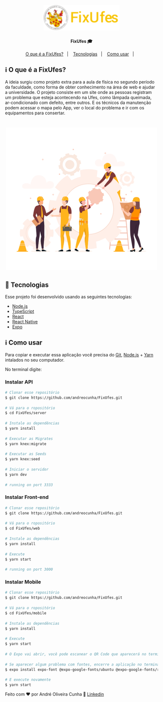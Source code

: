 <h1 align="center">
    <img alt="FixUfes" title="#FixUfes" src=".github/logo_ufes.png" width="250px" />
</h1>

<h4 align="center"> 
	FixUfes 🎓
</h4>

<p align="center">
  <a href="#-o-que-é">O que é a FixUfes?</a>&nbsp;&nbsp;&nbsp;|&nbsp;&nbsp;&nbsp;
  <a href="#rocket-Tecnologias">Tecnologias</a>&nbsp;&nbsp;&nbsp;|&nbsp;&nbsp;&nbsp;
  <a href="#-information_source">Como usar</a>&nbsp;&nbsp;&nbsp;|&nbsp;&nbsp;&nbsp;
</p>

## :information_source: O que é a FixUfes?

A ideia surgiu como projeto extra para a aula de física no segundo período da faculdade, 
como forma de obter conhecimento na área de web e ajudar a universidade. O projeto consiste 
em um site onde as pessoas registram um problema que esteja acontecendo na Ufes, como 
lâmpada queimada, ar-condicionado com defeito, entre outros. E os técnicos da manutenção 
podem acessar o mapa pelo App, ver o local do problema e ir com os equipamentos para consertar.


<h1 align="center">
    <img alt="Example" title="Example" src=".github/trabalhadores.png" width="500px" />
</h1>


## :rocket: Tecnologias

Esse projeto foi desenvolvido usando as seguintes tecnologias:

- [Node.js][nodejs]
- [TypeScript][typescript]
- [React][reactjs]
- [React Native][rn]
- [Expo][expo]

## :information_source: Como usar

Para copiar e executar essa aplicação você precisa do [Git](https://git-scm.com), [Node.js][nodejs] + [Yarn][yarn] intalados no seu computador.

No terminal digite:

### Instalar API 

```bash
# Clonar esse repositório
$ git clone https://github.com/andreocunha/FixUfes.git

# Vá para o ropositório
$ cd FixUfes/server

# Instale as dependências
$ yarn install

# Executar as Migrates
$ yarn knex:migrate

# Executar as Seeds
$ yarn knex:seed

# Iniciar o servidor
$ yarn dev

# running on port 3333
```

### Instalar Front-end

```bash
# Clonar esse repositório
$ git clone https://github.com/andreocunha/FixUfes.git

# Vá para o ropositório
$ cd FixUfes/web

# Instale as dependências
$ yarn install

# Execute
$ yarn start

# running on port 3000
```

### Instalar Mobile

```bash
# Clonar esse repositório
$ git clone https://github.com/andreocunha/FixUfes.git

# Vá para o ropositório
$ cd FixUfes/mobile

# Instale as dependências
$ yarn install

# Execute
$ yarn start

# O Expo vai abrir, você pode escanear o QR Code que aparecerá no terminal ou na página web usando o app da Expo no seu celular.

# Se aparecer algum problema com fontes, encerre a aplicação no terminal "CONTROL + C", execute:
$ expo install expo-font @expo-google-fonts/ubuntu @expo-google-fonts/roboto

# E execute novamente
$ yarn start

```

Feito com ♥ por André Oliveira Cunha :wave: [Linkedin](https://www.linkedin.com/in/andr%C3%A9-oliveira-cunha-b26b3a156/)

[nodejs]: https://nodejs.org/
[typescript]: https://www.typescriptlang.org/
[expo]: https://expo.io/
[reactjs]: https://reactjs.org
[rn]: https://facebook.github.io/react-native/
[yarn]: https://yarnpkg.com/
